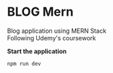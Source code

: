 # BLOG Mern

Blog application using MERN Stack  
Following Udemy's coursework

**Start the application** 
``` sh
npm run dev  
```